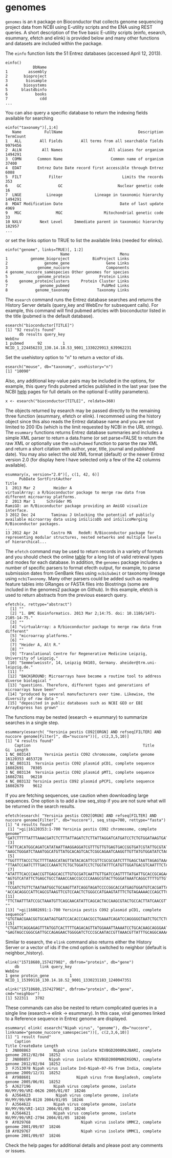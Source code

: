 # genomes

`genomes` is an `R` package on Bioconductor that collects genome sequencing project data from NCBI using E-utility scripts and the ENA using REST queries.  A short description of the five basic E-utility scripts (einfo, esearch, esummary, efetch and elink) is provided below and many other functions and datasets are included within the package.  

The `einfo` function lists the 51 Entrez databases (accessed April 12, 2013).

	einfo()
	            DbName
	1         assembly
	2       bioproject
	3        biosample
	4       biosystems
	5      blastdbinfo
	6            books
	7              cdd
	...

You can also query a specific database to return the indexing fields available for searching

	einfo("taxonomy")[,1:4]
	   Name          FullName                                 Description TermCount
	1   ALL        All Fields        All terms from all searchable fields   9979456
	2  ALLN         All Names                    All aliases for organism   1494291
	3  COMN       Common Name                     Common name of organism     37400
	4  EDAT       Entrez Date Date record first accessible through Entrez      6088
	5  FILT            Filter                          Limits the records       353
	6    GC                GC                        Nuclear genetic code        16
	7  LNGE           Lineage              Lineage in taxonomic hierarchy   1494291
	8  MDAT Modification Date                         Date of last update      4969
	9   MGC               MGC                  Mitochondrial genetic code        33
	10 NXLV        Next Level     Immediate parent in taxonomic hierarchy    182957
	...

or set the links option to TRUE to list the available links (needed for elinks).

	einfo("genome", links=TRUE)[, 1:2]
	                        Name                      Menu
	1          genome_bioproject          BioProject Links
	2                genome_gene                Gene Links
	3             genome_nuccore                Components
	4 genome_nuccore_samespecies Other genomes for species
	5             genome_protein             Protein Links
	6     genome_proteinclusters     Protein Cluster Links
	7              genome_pubmed              PubMed Links
	8            genome_taxonomy            Taxonomy Links


The `esearch` command runs the Entrez database searches and returns the History Server details (query_key and WebEnv for subsequent calls).  For example, this command will find pubmed articles with bioconductor listed in the title (pubmed is the default database).

	esearch("bioconductor[TITLE]")
	[1] "92 results found"
	      db results query_key                                                  WebEnv
	1 pubmed      92         1 NCID_1_224456233_130.14.18.53_9001_1330229913_639962231

Set the usehistory option to "n" to return a vector of ids.  

	esearch("mouse", db="taxonomy", usehistory="n")
	[1] "10090"

Also, any additional key-value pairs may be included in the options, for example, this query finds pubmed articles published in the last year (see the NCBI [help](http://www.ncbi.nlm.nih.gov/books/NBK25499) pages for full details on the optional E-utility parameters).

	x <- esearch("bioconductor[TITLE]", reldate=360)

The objects returned by esearch may be passed directly to the remaining three function (esummary, efetch or elink). I recommned using the history object since this also reads the Entrez database name and you are not limited to 200 IDs (which is the limit requested by NCBI in the URL strings).  The `esummary` functions returns Entrez database summaries and includes a simple XML parser to return a data.frame (or set parse=FALSE to return the raw XML or optionally use the `ncbiPubmed` function to parse the raw XML and return a short citation with author, year, title, journal and published date).  You may also select the old XML format (default) or the newer Entrez version 2.0  (for display here I have selected only a few of the 42 columns available).

	esummary(x, version="2.0")[, c(1, 42, 6)]
	      PubDate SortFirstAuthor                                                                                                                       Title
	1  2013 Mar 2        Heider A                               virtualArray: a R/bioconductor package to merge raw data from different microarray platforms.
	2  2013 Mar 1     Schröder MS                                                   RamiGO: an R/Bioconductor package providing an AmiGO visualize interface.
	3 2012 Dec 24       Taminau J Unlocking the potential of publicly available microarray data using inSilicoDb and inSilicoMerging R/Bioconductor packages.
	...
	13 2012 Apr 24      Castro MA   RedeR: R/Bioconductor package for representing modular structures, nested networks and multiple levels of hierarchical...

The `efetch` command may be used to return records in a variety of formats and you should check the online [table](http://www.ncbi.nlm.nih.gov/books/NBK25499/table/chapter4.chapter4_table1) for a long list of valid retrieval types and modes for each database.   In addition, the `genomes` package includes a number of specific parsers to format efecth output, for example,  to parse submission dates from GenBank files using `ncbiSubmit` or taxonomy lineage using `ncbiTaxonomy`.  Many other parsers could be added such as reading feature tables into GRanges or FASTA files into Biostrings (some are included in the genomes2 package on Github).  In this example, efetch is used to return abstracts from the previous esearch query.

	efetch(x, rettype="abstract")
	  [1] ""                                                                                    
	  [2] "1. BMC Bioinformatics. 2013 Mar 2;14:75. doi: 10.1186/1471-2105-14-75."              
	  [3] ""                                                                                    
	  [4] "virtualArray: a R/bioconductor package to merge raw data from different"             
	  [5] "microarray platforms."                                                               
	  [6] ""                                                                                    
	  [7] "Heider A, Alt R."                                                                    
	  [8] ""                                                                                    
	  [9] "Translational Centre for Regenerative Medicine Leipzig, University of Leipzig,"      
	 [10] "Semmelweisstr, 14, Leipzig 04103, Germany. aheider@trm.uni-leipzig.de."              
	 [11] ""                                                                                    
	 [12] "BACKGROUND: Microarrays have become a routine tool to address diverse biological "   
	 [13] "questions. Therefore, different types and generations of microarrays have been"      
	 [14] "produced by several manufacturers over time. Likewise, the diversity of raw data "   
	 [15] "deposited in public databases such as NCBI GEO or EBI ArrayExpress has grown"        

         
The functions may be nested (esearch -> esummary) to summarize searches in a single step.

	esummary(esearch( "Yersinia pestis CO92[ORGN] AND refseq[FILTER] AND nuccore genome[Filter]", db="nuccore"))[, c(2,3,5,10)]
	[1] "4 results found"
	    Caption                                                 Title       Gi  Length
	1 NC_003143      Yersinia pestis CO92 chromosome, complete genome 16120353 4653728
	2 NC_003131  Yersinia pestis CO92 plasmid pCD1, complete sequence 16082691   70305
	3 NC_003134  Yersinia pestis CO92 plasmid pMT1, complete sequence 16082781   96210
	4 NC_003132 Yersinia pestis CO92 plasmid pPCP1, complete sequence 16082679    9612


If you are fetching sequences, use caution when downloading large sequences.  One option is to add a low seq_stop if you are not sure what will be returned in the search results.  

	efetch(esearch( "Yersinia pestis CO92[ORGN] AND refseq[FILTER] AND nuccore genome[Filter]", db="nuccore"), seq_stop=700, rettype="fasta")
	[1] "4 results found"
	 [1] ">gi|16120353:1-700 Yersinia pestis CO92 chromosome, complete genome"      "GATCTTTTTATTTAAACGATCTCTTTATTAGATCTCTTATTAGGATCATGATCCTCTGTGGATAAGTGAT"  
	 [3] "TATTCACATGGCAGATCATATAATTAAGGAGGATCGTTTGTTGTGAGTGACCGGTGATCGTATTGCGTAT"   "AAGCTGGGATCTAAATGGCATGTTATGCACAGTCACTCGGCAGAATCAAGGTTGTTATGTGGATATCTAC"  
	 [5] "TGGTTTTACCCTGCTTTTAAGCATAGTTATACACATTCGTTCGCGCGATCTTTGAGCTAATTAGAGTAAA"   "TTAATCCAATCTTTGACCCAAATCTCTGCTGGATCCTCTGGTATTTCATGTTGGATGACGTCAATTTCTA"  
	 [7] "ATATTTCACCCAACCGTTGAGCACCTTGTGCGATCAATTGTTGATCCAGTTTTATGATTGCACCGCAGAA"   "AGTGTCATATTCTGAGCTGCCTAAACCAACCGCCCCAAAGCGTACTTGGGATAAATCAGGCTTTTGTTGT"  
	 [9] "TCGATCTGTTCTAATAATGGCTGCAAGTTATCAGGTAGATCCCCGGCACCATGAGTGGATGTCACGATTA"   "ACCACAGGCCATTCAGCGTAAGTTCGTCCAACTCTGGGCCATGAAGTATTTCTGTAGAAAACCCAGCTTC"  
	[11] "TTCTAATTTATCCGCTAAATGTTCAGCAACATATTCAGCACTACCAAGCGTACTGCCACTTATCAACGTT"   ""                                                                        
	[13] ">gi|16082691:1-700 Yersinia pestis CO92 plasmid pCD1, complete sequence"  "GTGTAACGAACGGTGCAATAGTGATCCACACCCAACGCCTGAAATCAGATCCAGGGGGTAATCTGCTCTC"  
	[15] "CTGATTCAGGAGAGTTTATGGTCACTTTTGAGACAGTTATGGAAATTAAAATCCTGCACAAGCAGGGAAT"   "GAGTAGCCGGGCGATTGCCAGAGAACTGGGGATCTCCCGCAATACCGTTAAACGTTATTTGCAGGCAAAA"  
 
Similar to esearch, the `elink` command also returns either the History Server or a vector of ids if the cmd option is switched to neighbor (default is neighbor_history).                                                      

	elink("15718680,157427902", dbfrom="protein", db="gene")
	    db         link query_key                                                  WebEnv
	1 gene protein_gene         1 NCID_1_15399116_130.14.18.52_9001_1330231183_1240047351

	elink("15718680,157427902", dbfrom="protein", db="gene", cmd="neighbor")
	[1] 522311   3702

These commands can also be nested to return complicated queries in a single line (esearch-> elink -> esummary).  In this case, viral genomes linked to a Reference sequence in Entrez genome are displayed.

	esummary( elink( esearch("Nipah virus", "genome"), db="nuccore", linkname="genome_nuccore_samespecies"))[, c(2,3,6,10)]
	[1] "1 result found"
	    Caption                                                           Title CreateDate Length
	1  JN808863          Nipah virus isolate NIVBGD2008RAJBARI, complete genome 2012/02/04  18252
	2  JN808857        Nipah virus isolate NIVBGD2008MANIKGONJ, complete genome 2012/02/04  18252
	3  FJ513078 Nipah virus isolate Ind-Nipah-07-FG from India, complete genome 2009/12/31  18252
	4  AY988601                    Nipah virus from Bangladesh, complete genome 2005/06/01  18252
	5  AJ627196          Nipah virus complete genome, isolate NV/MY/99/VRI-0626 2005/01/07  18246
	6  AJ564623           Nipah virus complete genome, isolate NV/MY/99/UM-0128 2004/01/05  18246
	7  AJ564622          Nipah virus complete genome, isolate NV/MY/99/VRI-1413 2004/01/05  18246
	8  AJ564621          Nipah virus complete genome, isolate NV/MY/99/VRI-2794 2004/01/05  18246
	9  AY029768                      Nipah virus isolate UMMC2, complete genome 2001/09/07  18246
	10 AY029767                      Nipah virus isolate UMMC1, complete genome 2001/09/07  18246


Check the help pages for additional details and please post any comments or issues.

